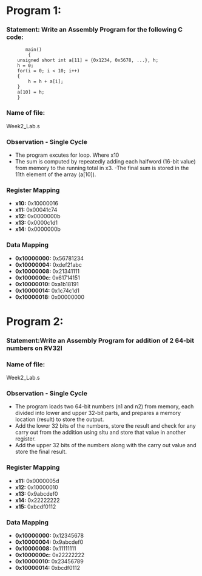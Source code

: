 # Program 1: 
### Statement: Write an Assembly Program for the following C code:
	       main()
	        {
		unsigned short int a[11] = {0x1234, 0x5678, ...}, h;
		h = 0;
		for(i = 0; i < 10; i++)
		{
			h = h + a[i];
		}
		a[10] = h;
		}
		
### Name of file:
Week2_Lab.s

### Observation - Single Cycle
- The program excutes for loop. Where x10 
- The sum is computed by repeatedly adding each halfword (16-bit value) from memory to the running total in x3.
-The final sum is stored in the 11th element of the array (a[10]).

### Register Mapping
- **x10:** 0x10000016
- **x11:** 0x00041c74
- **x12:** 0x0000000b
- **x13:** 0x0000c1d1
- **x14:** 0x0000000b

### Data Mapping
- **0x10000000:** 0x56781234
- **0x10000004:** 0xdef21abc
- **0x10000008:** 0x21341111
- **0x1000000c:** 0x61714151
- **0x10000010:** 0xa1b18191
- **0x10000014:** 0x1c74c1d1
- **0x10000018:** 0x00000000




# Program 2: 
### Statement:Write an Assembly Program for addition of 2 64-bit numbers on RV32I 


### Name of file:
Week2_Lab.s

### Observation - Single Cycle
- The program loads two 64-bit numbers (n1 and n2) from memory, each divided into lower and upper 32-bit parts, and prepares a memory location (result) to store the output.
- Add the lower 32 bits of the numbers, store the result and check for any carry out from the addition using sltu and store that value in another register.
- Add the upper 32 bits of the numbers along with the carry out value and store the final result.

### Register Mapping
- **x11:** 0x0000005d
- **x12:** 0x10000010
- **x13:** 0x9abcdef0
- **x14:** 0x22222222
- **x15:** 0xbcdf0112

### Data Mapping
- **0x10000000:** 0x12345678
- **0x10000004:** 0x9abcdef0
- **0x10000008:** 0x11111111
- **0x1000000c:** 0x22222222
- **0x10000010:** 0x23456789
- **0x10000014:** 0xbcdf0112
